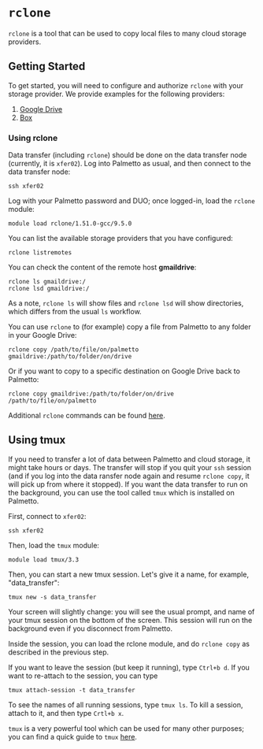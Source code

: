 # `rclone`

`rclone` is a tool that can be used to copy local files to many cloud storage
providers.

## Getting Started

To get started, you will need to configure and authorize `rclone` with your
storage provider. We provide examples for the following providers:

1. [Google Drive](./gdrive/README.md)
1. [Box](./box/README.md)

### Using rclone

Data transfer (including `rclone`) should be done on the data transfer node
(currently, it is `xfer02`). Log into Palmetto as usual, and then connect to the
data transfer node:

```
ssh xfer02
```

Log with your Palmetto password and DUO; once logged-in, load the `rclone`
module:

```
module load rclone/1.51.0-gcc/9.5.0
```

You can list the available storage providers that you have configured:

```
rclone listremotes
```

You can check the content of the remote host **gmaildrive**:

```
rclone ls gmaildrive:/
rclone lsd gmaildrive:/
```

As a note, `rclone ls` will show files and `rclone lsd` will show directories,
which differs from the usual `ls` workflow.

You can use `rclone` to (for example) copy a file from Palmetto to any folder in
your Google Drive:

```
rclone copy /path/to/file/on/palmetto gmaildrive:/path/to/folder/on/drive
```

Or if you want to copy to a specific destination on Google Drive back to
Palmetto:

```
rclone copy gmaildrive:/path/to/folder/on/drive /path/to/file/on/palmetto
```

Additional `rclone` commands can be found [here](http://rclone.org/docs/).

## Using tmux

If you need to transfer a lot of data between Palmetto and cloud storage, it
might take hours or days. The transfer will stop if you quit your `ssh` session
(and if you log into the data ransfer node again and resume `rclone copy`, it
will pick up from where it stopped). If you want the data transfer to run on the
background, you can use the tool called `tmux` which is installed on Palmetto.

First, connect to `xfer02`:

```
ssh xfer02
```

Then, load the `tmux` module:

```
module load tmux/3.3
```

Then, you can start a new tmux session. Let's give it a name, for example,
"data_transfer":

```
tmux new -s data_transfer
```

Your screen will slightly change: you will see the usual prompt, and name of
your tmux session on the bottom of the screen. This session will run on the
background even if you disconnect from Palmetto.

Inside the session, you can load the rclone module, and do `rclone copy` as
described in the previous step.

If you want to leave the session (but keep it running), type `Ctrl+b d`. If you
want to re-attach to the session, you can type

```
tmux attach-session -t data_transfer
```

To see the names of all running sessions, type `tmux ls`. To kill a session,
attach to it, and then type `Crtl+b x`.

`tmux` is a very powerful tool which can be used for many other purposes; you
can find a quick guide to `tmux`
[here](https://www.hamvocke.com/blog/a-quick-and-easy-guide-to-tmux/).
